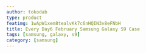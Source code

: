 ```yaml
---
author: tokodab
type: product
featimg: 1wApW1xem8tealvKk7c6nHQIN3v8eFNbH
title: Every Day6 February Samsung Galaxy S9 Case
tags: [samsung, galaxy, s9]
category: [samsung]
---
```

